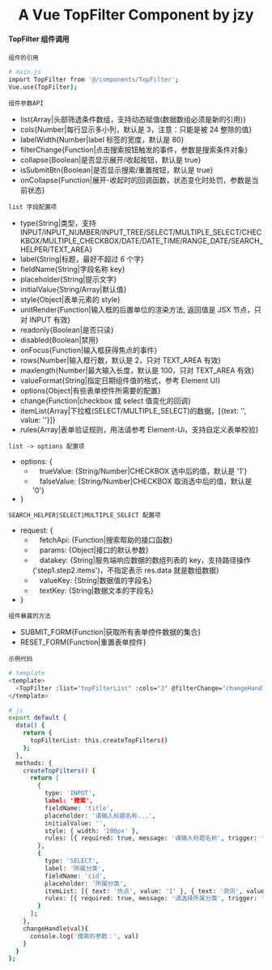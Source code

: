 <h1 align="center">
  A Vue TopFilter Component by jzy
</h1>

#### TopFilter 组件调用

`组件的引用`

```bash
# main.js
import TopFilter from '@/components/TopFilter';
Vue.use(TopFilter);
```

`组件参数API`

- list{Array|头部筛选条件数组，支持动态赋值(数据数组必须是新的引用)}
- cols{Number|每行显示多小列，默认是 3，注意：只能是被 24 整除的值}
- labelWidth{Number|label 标签的宽度，默认是 80}
- filterChange{Function|点击搜索按钮触发的事件，参数是搜索条件对象}
- collapse{Boolean|是否显示展开/收起按钮，默认是 true}
- isSubmitBtn{Boolean|是否显示搜索/重置按钮，默认是 true}
- onCollapse{Function|展开-收起时的回调函数，状态变化时处罚，参数是当前状态}

`list 字段配置项`

- type{String|类型，支持 INPUT/INPUT_NUMBER/INPUT_TREE/SELECT/MULTIPLE_SELECT/CHECKBOX/MULTIPLE_CHECKBOX/DATE/DATE_TIME/RANGE_DATE/SEARCH_HELPER/TEXT_AREA}
- label{String|标题，最好不超过 6 个字}
- fieldName{String|字段名称 key}
- placeholder{String|提示文字}
- initialValue{String/Array|默认值}
- style{Object|表单元素的 style}
- unitRender{Function|输入框的后置单位的渲染方法, 返回值是 JSX 节点，只对 INPUT 有效}
- readonly{Boolean|是否只读}
- disabled{Boolean|禁用}
- onFocus{Function|输入框获得焦点的事件}
- rows{Number|输入框行数，默认是 2，只对 TEXT_AREA 有效}
- maxlength{Number|最大输入长度，默认是 100，只对 TEXT_AREA 有效}
- valueFormat{String|指定日期组件值的格式，参考 Element UI}
- options{Object|有些表单控件所需要的配置}
- change{Function|checkbox 或 select 值变化的回调}
- itemList{Array|下拉框(SELECT/MULTIPLE_SELECT)的数据，[{text: '', value: ''}]}
- rules{Array|表单验证规则，用法请参考 Element-Ui，支持自定义表单校验}

`list -> options 配置项`

- options: {
  - &emsp;trueValue: {String/Number|CHECKBOX 选中后的值，默认是 '1'}
  - &emsp;falseValue: {String/Number|CHECKBOX 取消选中后的值，默认是 '0'}
- }

`SEARCH_HELPER|SELECT|MULTIPLE_SELECT 配置项`

- request: {
  - &emsp;fetchApi: {Function|搜索帮助的接口函数}
  - &emsp;params: {Object|接口的默认参数}
  - &emsp;datakey: {String|服务端响应数据的数组列表的 key，支持路径操作('step1.step2.items')，不指定表示 res.data 就是数组数据}
  - &emsp;valueKey: {String|数据值的字段名}
  - &emsp;textKey: {String|数据文本的字段名}
- }

`组件暴露的方法`

- SUBMIT_FORM{Function|获取所有表单控件数据的集合}
- RESET_FORM{Function|重置表单控件}

`示例代码`

```bash
# template
<template>
  <TopFilter :list="topFilterList" :cols="3" @filterChange="changeHandle"></TopFilter>
</template>

# js
export default {
  data() {
    return {
      topFilterList: this.createTopFilters()
    };
  },
  methods: {
    createTopFilters() {
      return [
        {
          type: 'INPUT',
          label: '搜索',
          fieldName: 'title',
          placeholder: '请输入标题名称...',
          initialValue: '',
          style: { width: '200px' },
          rules: [{ required: true, message: '请输入标题名称', trigger: 'blur' }, { min: 3, max: 5, message: '长度在 3 到 5 个字符', trigger: 'blur' }]
        },
        {
          type: 'SELECT',
          label: '所属分类',
          fieldName: 'cid',
          placeholder: '所属分类',
          itemList: [{ text: '热点', value: '1' }, { text: '资讯', value: '2' }],
          rules: [{ required: true, message: '请选择所属分类', trigger: 'change' }]
        }
      ];
    },
    changeHandle(val){
      console.log('搜索的参数：', val)
    }
  }
};
```
